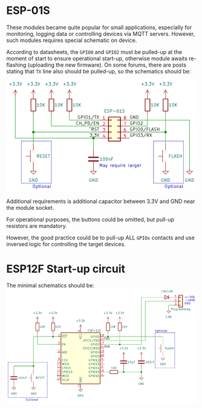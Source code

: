 # ESP-01S
These modules became quite popular for small applications, especially for monitoring, logging data or controlling devices via MQTT servers. However, such modules requires special schematic on device.

According to datasheets, the `GPIO0` and `GPIO2` must be pulled-up at the moment of start to ensure operational start-up, otherwise module awaits re-flashing (uploading the new firmware). On some forums, there are posts stating that `TX` line also should be pulled-up, so the schematics should be:

![](images/ESP01-start-up-circuit.svg)

Additional requirements is additional capacitor between 3.3V and GND near the module socket.

For operational purposes, the buttons could be omitted, but pull-up resistors are mandatory.

However, the good practice could be to pull-up ALL `GPIOx` contacts and use inversed logic for controlling the target devices.

# ESP12F Start-up circuit
The minimal schematics should be: \
![](images/ESP12F-start-up-circuit.svg)
